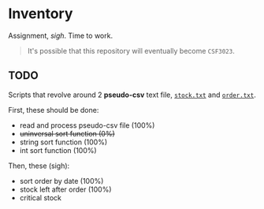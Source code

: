 # Inventory

Assignment, *sigh*. Time to work.

> It's possible that this repository will eventually become `CSF3023`.

## TODO

Scripts that revolve around 2 **pseudo-csv** text file, [`stock.txt`](stock.txt) and [`order.txt`](order.txt).

First, these should be done:

- read and process pseudo-csv file (100%)
- ~~uninversal sort function (0%)~~ 
- string sort function (100%)
- int sort function (100%)

Then, these (sigh): 

- sort order by date (100%)
- stock left after order (100%)
- critical stock